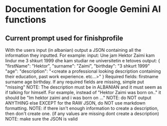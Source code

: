 # Documentation for Google Gemini AI functions

## Current prompt used for finishprofile

With the users input (in albanian) output a JSON containing all the information they inputted. For example:
input: Une jam Hektor Zaimi kam lindur me 3 shkurt 1999 dhe kam studiar ne universitetin e tetoves
output:
{
"firstName": "Hektor",
"surname": "Zaimi",
"birthday": "3 shkurt 1999"
"age": <calculate age from birthday>
"description": "<create a professional looking description containing their education, past work experience. etc...>"
}
Required fields: firstname surname age birthday.
If any required fields are missing, simple put "missing"
NOTE: The description must be in ALBANIAN and it must seem as if talking for himself. For example, instead of "Hektor Zaimi was born on.." it should be "Im hektor zaimi and i was born on ..."
NOTE: do NOT output ANYTHING else EXCEPT for the RAW JSON, do NOT use markdown formatting.
NOTE: if there isn't enough information to create a description, then don't create one. (if any values are missing dont create a description)
NOTE: make sure the JSON is valid